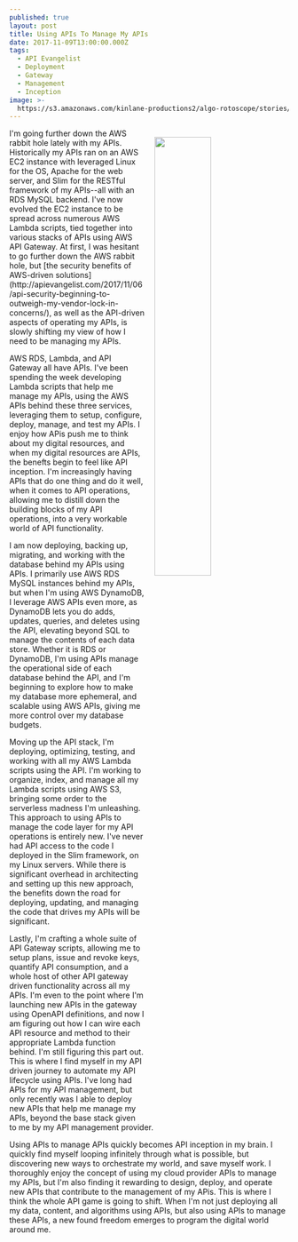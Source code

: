 ```yaml
---
published: true
layout: post
title: Using APIs To Manage My APIs
date: 2017-11-09T13:00:00.000Z
tags:
  - API Evangelist
  - Deployment
  - Gateway
  - Management
  - Inception
image: >-
  https://s3.amazonaws.com/kinlane-productions2/algo-rotoscope/stories/cargo-ship-on-sea_blue_circuit.jpg
---
```

<p><img src="https://s3.amazonaws.com/kinlane-productions2/algo-rotoscope/stories/cargo-ship-on-sea_blue_circuit.jpg" align="right" width="45%" style="padding: 15px;" /></p>I'm going further down the AWS rabbit hole lately with my APIs. Historically my APIs ran on an AWS EC2 instance with leveraged Linux for the OS, Apache for the web server, and Slim for the RESTful framework of my APIs--all with an RDS MySQL backend. I've now evolved the EC2 instance to be spread across numerous AWS Lambda scripts, tied together into various stacks of APIs using AWS API Gateway. At first, I was hesitant to go further down the AWS rabbit hole, but [the security benefits of AWS-driven solutions](http://apievangelist.com/2017/11/06/api-security-beginning-to-outweigh-my-vendor-lock-in-concerns/), as well as the API-driven aspects of operating my APIs, is slowly shifting my view of how I need to be managing my APIs.

AWS RDS, Lambda, and API Gateway all have APIs. I've been spending the week developing Lambda scripts that help me manage my APIs, using the AWS APIs behind these three services, leveraging them to setup, configure, deploy, manage, and test my APIs. I enjoy how APis push me to think about my digital resources, and when my digital resources are APIs, the benefts begin to feel like API inception. I'm increasingly having APIs that do one thing and do it well, when it comes to API operations, allowing me to distill down the building blocks of my API operations, into a very workable world of API functionality.

I am now deploying, backing up, migrating, and working with the database behind my APIs using APIs. I primarily use AWS RDS MySQL instances behind my APIs, but when I'm using AWS DynamoDB, I leverage AWS APIs even more, as DynamoDB lets you do adds, updates, queries, and deletes using the API, elevating beyond SQL to manage the contents of each data store. Whether it is RDS or DynamoDB, I'm using APIs manage the operational side of each database behind the API, and I'm beginning to explore how to make my database more ephemeral, and scalable using AWS APIs, giving me more control over my database budgets.

Moving up the API stack, I'm deploying, optimizing, testing, and working with all my AWS Lambda scripts using the API. I'm working to organize, index, and manage all my Lambda scripts using AWS S3, bringing some order to the serverless madness I'm unleashing. This approach to using APIs to manage the code layer for my API operations is entirely new. I've never had API access to the code I deployed in the Slim framework, on my Linux servers. While there is significant overhead in architecting and setting up this new approach, the benefits down the road for deploying, updating, and managing the code that drives my APIs will be significant.

Lastly, I'm crafting a whole suite of API Gateway scripts, allowing me to setup plans, issue and revoke keys, quantify API consumption, and a whole host of other API gateway driven functionality across all my APIs. I'm even to the point where I'm launching new APIs in the gateway using OpenAPI definitions, and now I am figuring out how I can wire each API resource and method to their appropriate Lambda function behind. I'm still figuring this part out. This is where I find myself in my API driven journey to automate my API lifecycle using APIs. I've long had APIs for my API management, but only recently was I able to deploy new APIs that help me manage my APIs, beyond the base stack given to me by my API management provider.

Using APIs to manage APIs quickly becomes API inception in my brain. I quickly find myself looping infinitely through what is possible, but discovering new ways to orchestrate my world, and save myself work. I thoroughly enjoy the concept of using my cloud provider APIs to manage my APIs, but I'm also finding it rewarding to design, deploy, and operate new APIs that contribute to the management of my APis. This is where I think the whole API game is going to shift. When I'm not just deploying all my data, content, and algorithms using APIs, but also using APIs to manage these APIs, a new found freedom emerges to program the digital world around me.

